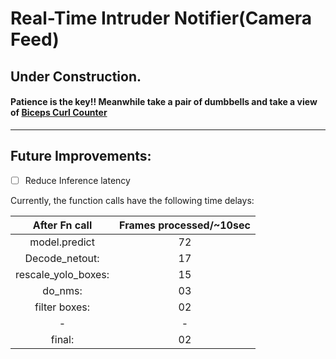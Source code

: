 # Real-Time Intruder Notifier(Camera Feed)

## Under Construction. 
#### Patience is the key!! Meanwhile take a pair of dumbbells and take a view of [Biceps Curl Counter](https://github.com/niteshctrl/BicepCurlCounter)

---

## Future Improvements:
- [ ] Reduce Inference latency

 Currently, the function calls have the following time delays:

|After Fn call       | Frames processed/~10sec|
|    :---:           |        :---:           |
|model.predict       |          72            |
|Decode_netout:      |          17            |
|rescale_yolo_boxes: |          15            |
|do_nms:             |          03            |
|filter boxes:       |          02            |
|        -           |           -            |
|final:              |          02            |
